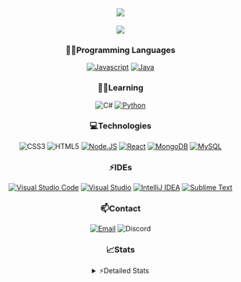 <div align="center">

<h1 align="center">
  <a href="https://git.io/typing-svg">
    <img src="https://readme-typing-svg.herokuapp.com/?lines=Hello,+There!+👋;This+is+chicho.;CEO+on+Hely+Development....;&center=true&size=25">
  </a>
</h1>
  
<p align="center">
  <img src="https://lanyard.cnrad.dev/api/418087525735858208" />
</p>

### 👨‍💻Programming Languages
  [![Javascript](https://img.shields.io/badge/JavaScript-323330?style=for-the-badge&logo=javascript&logoColor=F7DF1E)](https://www.javascript.com)
  [![Java](https://img.shields.io/badge/Java-ED8B00?style=for-the-badge&logo=java&logoColor=white)](https://www.java.com)
  
### 👨‍💻Learning
  ![C#](https://img.shields.io/badge/C%23-239120?style=for-the-badge&logo=c-sharp&logoColor=white)
  [![Python](https://img.shields.io/badge/Python-FFD43B?style=for-the-badge&logo=python&logoColor=blue)](https://www.python.org)  

### 💻Technologies
  ![CSS3](https://img.shields.io/badge/CSS3-1572B6?style=for-the-badge&logo=css3&logoColor=white)
  ![HTML5](https://img.shields.io/badge/HTML5-E34F26?style=for-the-badge&logo=html5&logoColor=white)
  [![Node.JS](https://img.shields.io/badge/Node.js-339933?style=for-the-badge&logo=nodedotjs&logoColor=white)](https://nodejs.org)
  [![React](https://img.shields.io/badge/React-20232A?style=for-the-badge&logo=react&logoColor=61DAFB)](https://reactjs.org/)
  [![MongoDB](https://img.shields.io/badge/MongoDB-4EA94B?style=for-the-badge&logo=mongodb&logoColor=white)](https://www.mongodb.com)
  [![MySQL](https://img.shields.io/badge/MySQL-005C84?style=for-the-badge&logo=mysql&logoColor=white)](https://www.mysql.com)

### ⚡IDEs
  [![Visual Studio Code](https://img.shields.io/badge/Visual_Studio_Code-0078D4?style=for-the-badge&logo=visual%20studio%20code&logoColor=white)](https://code.visualstudio.com)
  [![Visual Studio](https://img.shields.io/badge/Visual_Studio-5C2D91?style=for-the-badge&logo=visual%20studio&logoColor=white)](https://visualstudio.com)
  [![IntelliJ IDEA](https://img.shields.io/badge/IntelliJIDEA-000000.svg?style=for-the-badge&logo=intellij-idea&logoColor=white)](https://www.jetbrains.com/idea)
  [![Sublime Text](https://img.shields.io/badge/sublime_text-%23575757.svg?&style=for-the-badge&logo=sublime-text&logoColor=important)](https://www.sublimetext.com)
  
### 📫Contact
  [![Email](https://img.shields.io/badge/Email-gastondalla@gmail.com-04619f?style=for-the-badge&logo=gmail&logoColor=white)](mailto:gastondalla@gmail.com)
  ![Discord](https://img.shields.io/badge/Discord-Chicho%234281-5865F2?style=for-the-badge&logo=discord&logoColor=white)
</br>  

### 📈Stats
<details>
    <summary> ⚡Detailed Stats</summary>
    <br/>

<!--START_SECTION:waka-->
![Code Time](http://img.shields.io/badge/Code%20Time-18%20hrs%2041%20mins-blue)

![Profile Views](http://img.shields.io/badge/Profile%20Views-0-blue)

**🐱 My GitHub Data** 

> 🏆 1 Contributions in the Year 2023
 > 
> 📦 35.5 kB Used in GitHub's Storage 
 > 
> 🚫 Not Opted to Hire
 > 
> 📜 8 Public Repositories 
 > 
> 🔑 5 Private Repositories  
 > 
**I'm a Night 🦉** 

```text
🌞 Morning        5 commits       ░░░░░░░░░░░░░░░░░░░░░░░░░   02.65 % 
🌆 Daytime       37 commits       █████░░░░░░░░░░░░░░░░░░░░   19.58 % 
🌃 Evening       93 commits       ████████████░░░░░░░░░░░░░   49.21 % 
🌙 Night         54 commits       ███████░░░░░░░░░░░░░░░░░░   28.57 % 

```
📅 **I'm Most Productive on Tuesday** 

```text
Monday          14 commits       █░░░░░░░░░░░░░░░░░░░░░░░░   07.41 % 
Tuesday         44 commits       █████░░░░░░░░░░░░░░░░░░░░   23.28 % 
Wednesday       32 commits       ████░░░░░░░░░░░░░░░░░░░░░   16.93 % 
Thursday        19 commits       ██░░░░░░░░░░░░░░░░░░░░░░░   10.05 % 
Friday          23 commits       ███░░░░░░░░░░░░░░░░░░░░░░   12.17 % 
Saturday        31 commits       ████░░░░░░░░░░░░░░░░░░░░░   16.40 % 
Sunday          26 commits       ███░░░░░░░░░░░░░░░░░░░░░░   13.76 % 

```


📊 **This Week I Spent My Time On** 

```text
⌚︎ Time Zone: America/Argentina/Buenos_Aires

💬 Programming Languages: 
HTML                     2 hrs 26 mins       ███████████░░░░░░░░░░░░░░   47.29 % 
Java                     1 hr 6 mins         █████░░░░░░░░░░░░░░░░░░░░   21.54 % 
JavaScript               57 mins             ████░░░░░░░░░░░░░░░░░░░░░   18.54 % 
CSS                      38 mins             ███░░░░░░░░░░░░░░░░░░░░░░   12.26 % 
XML                      0 secs              ░░░░░░░░░░░░░░░░░░░░░░░░░   00.14 % 

🔥 Editors: 
VS Code                  4 hrs 2 mins        ███████████████████░░░░░░   78.15 % 
IntelliJ                 1 hr 7 mins         █████░░░░░░░░░░░░░░░░░░░░   21.85 % 

🐱‍💻 Projects: 
chicho                   3 hrs 53 mins       ██████████████████░░░░░░░   75.44 % 
Pulsar                   57 mins             ████░░░░░░░░░░░░░░░░░░░░░   18.51 % 
Unknown Project          8 mins              ░░░░░░░░░░░░░░░░░░░░░░░░░   02.71 % 
Quantum                  5 mins              ░░░░░░░░░░░░░░░░░░░░░░░░░   01.85 % 
Blast                    4 mins              ░░░░░░░░░░░░░░░░░░░░░░░░░   01.33 % 

💻 Operating System: 
Windows                  5 hrs 10 mins       █████████████████████████   100.00 % 

```

**I Mostly Code in Java** 

```text
Java                     6 repos             ████████░░░░░░░░░░░░░░░░░   33.33 % 
JavaScript               6 repos             ████████░░░░░░░░░░░░░░░░░   33.33 % 
CSS                      2 repos             ██░░░░░░░░░░░░░░░░░░░░░░░   11.11 % 
HTML                     1 repo              █░░░░░░░░░░░░░░░░░░░░░░░░   05.56 % 
Python                   1 repo              █░░░░░░░░░░░░░░░░░░░░░░░░   05.56 % 

```



 Last Updated on 08/02/2023 03:18:04 UTC
<!--END_SECTION:waka-->
</details>
